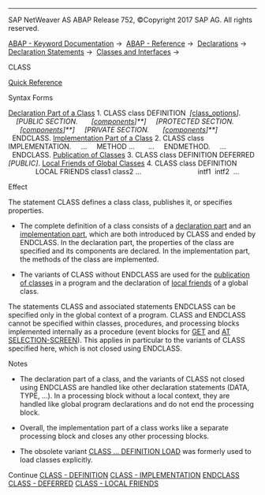   

* * *

SAP NetWeaver AS ABAP Release 752, ©Copyright 2017 SAP AG. All rights reserved.

[ABAP - Keyword Documentation](javascript:call_link\('abenabap.htm'\)) →  [ABAP - Reference](javascript:call_link\('abenabap_reference.htm'\)) →  [Declarations](javascript:call_link\('abendeclarations.htm'\)) →  [Declaration Statements](javascript:call_link\('abenabap_declarations.htm'\)) →  [Classes and Interfaces](javascript:call_link\('abenclasses_and_interfaces.htm'\)) → 

CLASS

[Quick Reference](javascript:call_link\('abapclass_shortref.htm'\))

Syntax Forms

[Declaration Part of a Class](javascript:call_link\('abapclass_definition.htm'\))
1\. CLASS class DEFINITION  *\[*[class\_options](javascript:call_link\('abapclass_options.htm'\))*\]*.
    *\[*PUBLIC SECTION.
      *\[*[components](javascript:call_link\('abenclass_component.htm'\))*\]**\]*
    *\[*PROTECTED SECTION.
      *\[*[components](javascript:call_link\('abenclass_component.htm'\))*\]**\]*
    *\[*PRIVATE SECTION.
      *\[*[components](javascript:call_link\('abenclass_component.htm'\))*\]**\]*
  ENDCLASS.
[Implementation Part of a Class](javascript:call_link\('abapclass_implementation.htm'\))
2\. CLASS class IMPLEMENTATION.
    ...
    METHOD ...
      ...
    ENDMETHOD.
    ...
  ENDCLASS.
[Publication of Classes](javascript:call_link\('abapclass_deferred.htm'\))
3\. CLASS class DEFINITION DEFERRED *\[*PUBLIC*\]*.
[Local Friends of Global Classes](javascript:call_link\('abapclass_local_friends.htm'\))
4\. CLASS class DEFINITION
              LOCAL FRIENDS class1 class2 ...
                            intf1  intf2  ...

Effect

The statement CLASS defines a class class, publishes it, or specifies properties.

-   The complete definition of a class consists of a [declaration part](javascript:call_link\('abapclass_definition.htm'\)) and an [implementation part](javascript:call_link\('abapclass_implementation.htm'\)), which are both introduced by CLASS and ended by ENDCLASS. In the declaration part, the properties of the class are specified and its components are declared. In the implementation part, the methods of the class are implemented.
    
-   The variants of CLASS without ENDCLASS are used for the [publication of classes](javascript:call_link\('abapclass_deferred.htm'\)) in a program and the declaration of [local friends](javascript:call_link\('abapclass_local_friends.htm'\)) of a global class.
    

The statements CLASS and associated statements ENDCLASS can be specified only in the global context of a program. CLASS and ENDCLASS cannot be specified within classes, procedures, and processing blocks implemented internally as a procedure (event blocks for [GET](javascript:call_link\('abapget-.htm'\)) and [AT SELECTION-SCREEN](javascript:call_link\('abapat_selection-screen.htm'\))). This applies in particular to the variants of CLASS specified here, which is not closed using ENDCLASS.

Notes

-   The declaration part of a class, and the variants of CLASS not closed using ENDCLASS are handled like other declaration statements (DATA, TYPE, ...). In a processing block without a local context, they are handled like global program declarations and do not end the processing block.
    
-   Overall, the implementation part of a class works like a separate processing block and closes any other processing blocks.
    
-   The obsolete variant [CLASS ... DEFINITION LOAD](javascript:call_link\('abapclass_interface_load.htm'\)) was formerly used to load classes explicitly.
    

Continue
[CLASS - DEFINITION](javascript:call_link\('abapclass_definition.htm'\))
[CLASS - IMPLEMENTATION](javascript:call_link\('abapclass_implementation.htm'\))
[ENDCLASS](javascript:call_link\('abapendclass.htm'\))
[CLASS - DEFERRED](javascript:call_link\('abapclass_deferred.htm'\))
[CLASS - LOCAL FRIENDS](javascript:call_link\('abapclass_local_friends.htm'\))